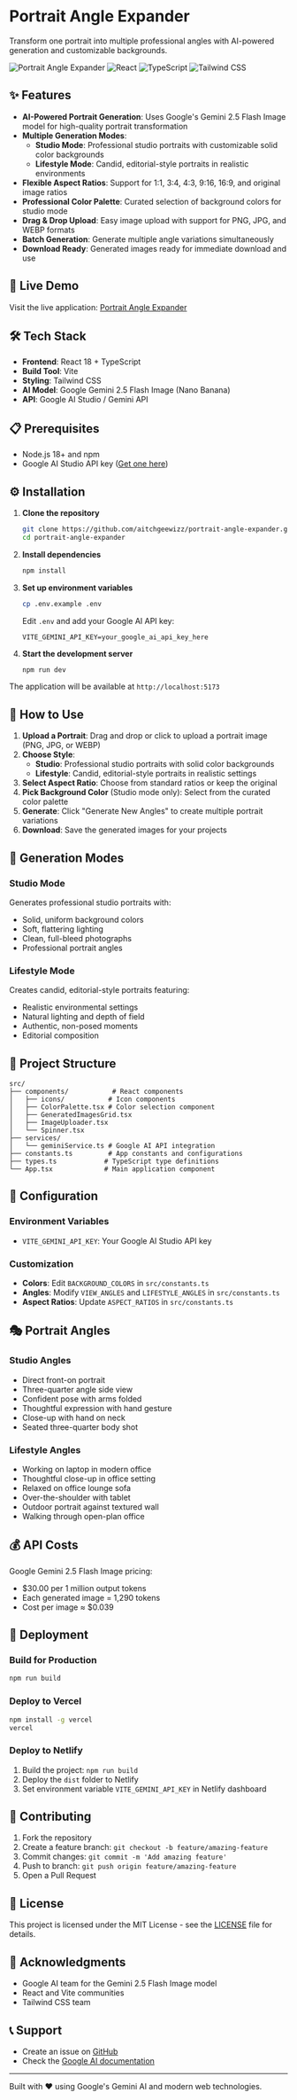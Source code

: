 # Portrait Angle Expander

Transform one portrait into multiple professional angles with AI-powered generation and customizable backgrounds.

![Portrait Angle Expander](https://img.shields.io/badge/AI-Powered-blue) ![React](https://img.shields.io/badge/React-18-61dafb) ![TypeScript](https://img.shields.io/badge/TypeScript-5-blue) ![Tailwind CSS](https://img.shields.io/badge/Tailwind-CSS-38b2ac)

## ✨ Features

- **AI-Powered Portrait Generation**: Uses Google's Gemini 2.5 Flash Image model for high-quality portrait transformation
- **Multiple Generation Modes**:
  - **Studio Mode**: Professional studio portraits with customizable solid color backgrounds
  - **Lifestyle Mode**: Candid, editorial-style portraits in realistic environments
- **Flexible Aspect Ratios**: Support for 1:1, 3:4, 4:3, 9:16, 16:9, and original image ratios
- **Professional Color Palette**: Curated selection of background colors for studio mode
- **Drag & Drop Upload**: Easy image upload with support for PNG, JPG, and WEBP formats
- **Batch Generation**: Generate multiple angle variations simultaneously
- **Download Ready**: Generated images ready for immediate download and use

## 🚀 Live Demo

Visit the live application: [Portrait Angle Expander](https://github.com/aitchgeewizz/portrait-angle-expander)

## 🛠️ Tech Stack

- **Frontend**: React 18 + TypeScript
- **Build Tool**: Vite
- **Styling**: Tailwind CSS
- **AI Model**: Google Gemini 2.5 Flash Image (Nano Banana)
- **API**: Google AI Studio / Gemini API

## 📋 Prerequisites

- Node.js 18+ and npm
- Google AI Studio API key ([Get one here](https://aistudio.google.com/apikey))

## ⚙️ Installation

1. **Clone the repository**
   ```bash
   git clone https://github.com/aitchgeewizz/portrait-angle-expander.git
   cd portrait-angle-expander
   ```

2. **Install dependencies**
   ```bash
   npm install
   ```

3. **Set up environment variables**
   ```bash
   cp .env.example .env
   ```
   
   Edit `.env` and add your Google AI API key:
   ```env
   VITE_GEMINI_API_KEY=your_google_ai_api_key_here
   ```

4. **Start the development server**
   ```bash
   npm run dev
   ```

The application will be available at `http://localhost:5173`

## 🎯 How to Use

1. **Upload a Portrait**: Drag and drop or click to upload a portrait image (PNG, JPG, or WEBP)
2. **Choose Style**: 
   - **Studio**: Professional studio portraits with solid color backgrounds
   - **Lifestyle**: Candid, editorial-style portraits in realistic settings
3. **Select Aspect Ratio**: Choose from standard ratios or keep the original
4. **Pick Background Color** (Studio mode only): Select from the curated color palette
5. **Generate**: Click "Generate New Angles" to create multiple portrait variations
6. **Download**: Save the generated images for your projects

## 🎨 Generation Modes

### Studio Mode
Generates professional studio portraits with:
- Solid, uniform background colors
- Soft, flattering lighting
- Clean, full-bleed photographs
- Professional portrait angles

### Lifestyle Mode
Creates candid, editorial-style portraits featuring:
- Realistic environmental settings
- Natural lighting and depth of field
- Authentic, non-posed moments
- Editorial composition

## 📁 Project Structure

```
src/
├── components/           # React components
│   ├── icons/           # Icon components
│   ├── ColorPalette.tsx # Color selection component
│   ├── GeneratedImagesGrid.tsx
│   ├── ImageUploader.tsx
│   └── Spinner.tsx
├── services/
│   └── geminiService.ts # Google AI API integration
├── constants.ts         # App constants and configurations
├── types.ts            # TypeScript type definitions
└── App.tsx             # Main application component
```

## 🔧 Configuration

### Environment Variables

- `VITE_GEMINI_API_KEY`: Your Google AI Studio API key

### Customization

- **Colors**: Edit `BACKGROUND_COLORS` in `src/constants.ts`
- **Angles**: Modify `VIEW_ANGLES` and `LIFESTYLE_ANGLES` in `src/constants.ts`
- **Aspect Ratios**: Update `ASPECT_RATIOS` in `src/constants.ts`

## 🎭 Portrait Angles

### Studio Angles
- Direct front-on portrait
- Three-quarter angle side view
- Confident pose with arms folded
- Thoughtful expression with hand gesture
- Close-up with hand on neck
- Seated three-quarter body shot

### Lifestyle Angles
- Working on laptop in modern office
- Thoughtful close-up in office setting
- Relaxed on office lounge sofa
- Over-the-shoulder with tablet
- Outdoor portrait against textured wall
- Walking through open-plan office

## 💰 API Costs

Google Gemini 2.5 Flash Image pricing:
- $30.00 per 1 million output tokens
- Each generated image = 1,290 tokens
- Cost per image ≈ $0.039

## 🚀 Deployment

### Build for Production
```bash
npm run build
```

### Deploy to Vercel
```bash
npm install -g vercel
vercel
```

### Deploy to Netlify
1. Build the project: `npm run build`
2. Deploy the `dist` folder to Netlify
3. Set environment variable `VITE_GEMINI_API_KEY` in Netlify dashboard

## 🤝 Contributing

1. Fork the repository
2. Create a feature branch: `git checkout -b feature/amazing-feature`
3. Commit changes: `git commit -m 'Add amazing feature'`
4. Push to branch: `git push origin feature/amazing-feature`
5. Open a Pull Request

## 📄 License

This project is licensed under the MIT License - see the [LICENSE](LICENSE) file for details.

## 🙏 Acknowledgments

- Google AI team for the Gemini 2.5 Flash Image model
- React and Vite communities
- Tailwind CSS team

## 📞 Support

- Create an issue on [GitHub](https://github.com/aitchgeewizz/portrait-angle-expander/issues)
- Check the [Google AI documentation](https://ai.google.dev/gemini-api/docs/image-generation)

---

Built with ❤️ using Google's Gemini AI and modern web technologies.